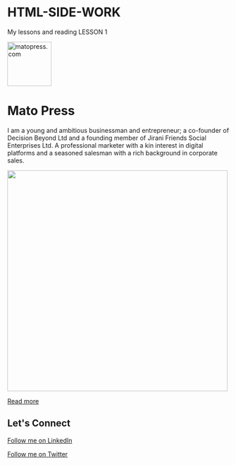 # HTML-SIDE-WORK
My lessons and reading
LESSON 1
<!doctyp html>
<html>
<head>
<title> page title</title>
</head>
<body>
<img src="https://www.matopress.com/img/MatoPressLogo.567caa7e.jpg" alt="matopress.com" width="100" height="100">
<h1> Mato Press</h1>
<p> I am a young and ambitious businessman and entrepreneur; a co-founder of Decision Beyond Ltd and a founding member of Jirani Friends Social Enterprises Ltd. A professional marketer with a kin interest in digital platforms and a seasoned salesman with a rich background in corporate sales.</p>
<p> </p>
<img src="https://www.matopress.com/img/martin-2@288x.2bdf70a6.png" width="500" height="500">
<p> </p>
<a href="https://www.matopress.com/">Read more</a>
<h2> Let's Connect </h2>
<a href="https://www.linkedin.com/in/martin-nomwesigwa-394090105/">Follow me on LinkedIn</a>
<p> </p>
<a href="https://twitter.com/home">Follow me on Twitter</a>
</body>
</html>
